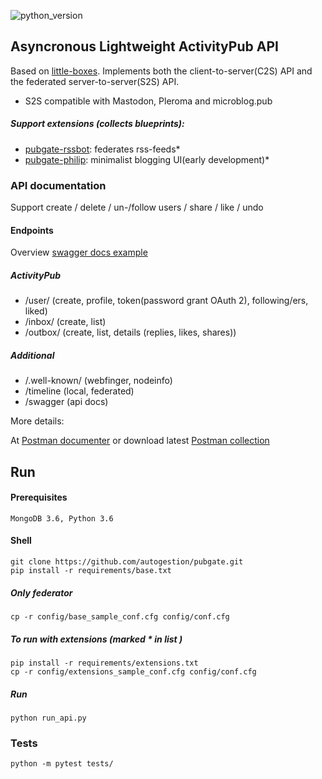 ![python_version](https://img.shields.io/badge/python-3.6-blue.svg)

## Asyncronous Lightweight ActivityPub API
Based on [little-boxes](https://github.com/tsileo/little-boxes).
Implements both the client-to-server(C2S) API and the federated server-to-server(S2S) API.
 - S2S compatible with Mastodon, Pleroma and microblog.pub


##### Support extensions (collects blueprints):

 - [pubgate-rssbot](https://github.com/autogestion/pubgate-rssbot):  federates rss-feeds*
 - [pubgate-philip](https://github.com/autogestion/pubgate-philip):  minimalist blogging UI(early development)*

### API documentation
Support create / delete / un-/follow users / share / like / undo

#### Endpoints
Overview [swagger docs example](http://pubgate.autogestion.org/swagger)
##### ActivityPub
 - /user/           (create, profile, token(password grant OAuth 2), following/ers, liked)
 - /inbox/          (create, list)
 - /outbox/         (create, list, details (replies, likes, shares))
##### Additional
 - /.well-known/    (webfinger, nodeinfo)
 - /timeline        (local, federated)
 - /swagger         (api docs)

More details:

At [Postman documenter](https://documenter.getpostman.com/view/4625755/RzZCFdXv) or download latest [Postman collection](https://github.com/autogestion/pubgate/blob/master/pubgate.postman_collection.json)

## Run

#### Prerequisites
`MongoDB 3.6, Python 3.6`
#### Shell
```
git clone https://github.com/autogestion/pubgate.git
pip install -r requirements/base.txt
```
##### Only federator
```
cp -r config/base_sample_conf.cfg config/conf.cfg
```
##### To run with extensions (marked * in list )
```
pip install -r requirements/extensions.txt
cp -r config/extensions_sample_conf.cfg config/conf.cfg
```
##### Run

```
python run_api.py
```

### Tests

```
python -m pytest tests/
```
